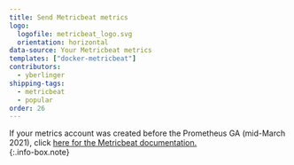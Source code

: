 ```yaml
---
title: Send Metricbeat metrics
logo:
  logofile: metricbeat_logo.svg
  orientation: horizontal
data-source: Your Metricbeat metrics
templates: ["docker-metricbeat"]
contributors:
  - yberlinger
shipping-tags:
  - metricbeat
  - popular
order: 26
---
```



If your metrics account was created before the Prometheus GA (mid-March 2021), click [here for the Metricbeat documentation.](https://docs.logz.io/shipping/#metrics-sources)     
{:.info-box.note}
